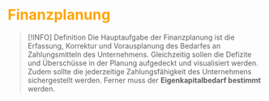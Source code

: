 # <font color = "orange">Finanzplanung</font>
>[!INFO] Definition
>Die Hauptaufgabe der Finanzplanung ist die Erfassung, Korrektur und Vorausplanung des Bedarfes an Zahlungsmitteln des Unternehmens.
>Gleichzeitig sollen die Defizite und Überschüsse in der Planung aufgedeckt und visualisiert werden.
>Zudem sollte die jederzeitige Zahlungsfähigkeit des Unternehmens sichergestellt werden.
>Ferner muss der **Eigenkapitalbedarf bestimmt** werden.

